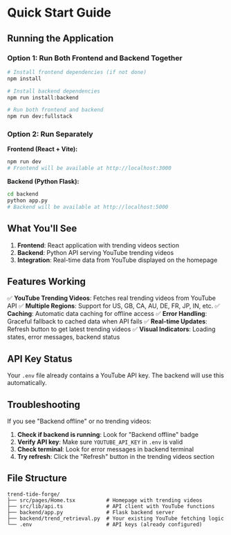 # Quick Start Guide

## Running the Application

### Option 1: Run Both Frontend and Backend Together

```bash
# Install frontend dependencies (if not done)
npm install

# Install backend dependencies
npm run install:backend

# Run both frontend and backend
npm run dev:fullstack
```

### Option 2: Run Separately

**Frontend (React + Vite):**

```bash
npm run dev
# Frontend will be available at http://localhost:3000
```

**Backend (Python Flask):**

```bash
cd backend
python app.py
# Backend will be available at http://localhost:5000
```

## What You'll See

1. **Frontend**: React application with trending videos section
2. **Backend**: Python API serving YouTube trending videos
3. **Integration**: Real-time data from YouTube displayed on the homepage

## Features Working

✅ **YouTube Trending Videos**: Fetches real trending videos from YouTube API
✅ **Multiple Regions**: Support for US, GB, CA, AU, DE, FR, JP, IN, etc.
✅ **Caching**: Automatic data caching for offline access
✅ **Error Handling**: Graceful fallback to cached data when API fails
✅ **Real-time Updates**: Refresh button to get latest trending videos
✅ **Visual Indicators**: Loading states, error messages, backend status

## API Key Status

Your `.env` file already contains a YouTube API key. The backend will use this automatically.

## Troubleshooting

If you see "Backend offline" or no trending videos:

1. **Check if backend is running**: Look for "Backend offline" badge
2. **Verify API key**: Make sure `YOUTUBE_API_KEY` in `.env` is valid
3. **Check terminal**: Look for error messages in backend terminal
4. **Try refresh**: Click the "Refresh" button in the trending videos section

## File Structure

```
trend-tide-forge/
├── src/pages/Home.tsx          # Homepage with trending videos
├── src/lib/api.ts              # API client with YouTube functions
├── backend/app.py              # Flask backend server
├── backend/trend_retrieval.py  # Your existing YouTube fetching logic
└── .env                        # API keys (already configured)
```

